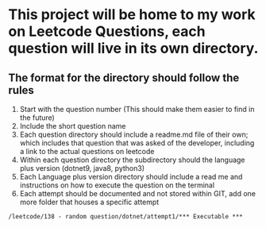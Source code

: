 # This project will be home to my work on Leetcode Questions, each question will live in its own directory.

## The format for the directory should follow the rules
1. Start with the question number (This should make them easier to find in the future)
2. Include the short question name
3. Each question directory should include a readme.md file of their own; which includes that question that was asked of the developer, including a link to the actual questions on leetcode
4. Within each question directory the subdirectory should the language plus version (dotnet9, java8, python3)
5. Each Language plus version directory should include a read me and instructions on how to execute the question on the terminal
6. Each attempt should be documented and not stored within GIT, add one more folder that houses a specific attempt

```
/leetcode/138 - random question/dotnet/attempt1/*** Executable ***
```
